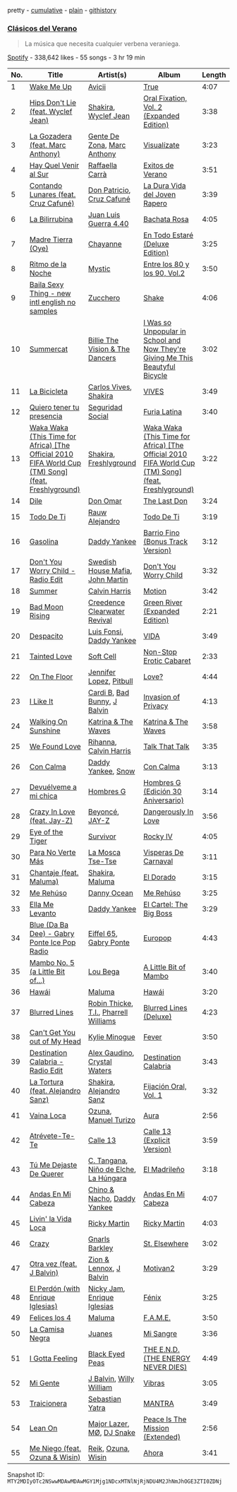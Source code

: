 pretty - [cumulative](/playlists/cumulative/37i9dQZF1DX0xhHijlMyjN.md) - [plain](/playlists/plain/37i9dQZF1DX0xhHijlMyjN) - [githistory](https://github.githistory.xyz/mackorone/spotify-playlist-archive/blob/main/playlists/plain/37i9dQZF1DX0xhHijlMyjN)

### [Clásicos del Verano](https://open.spotify.com/playlist/37i9dQZF1DX0xhHijlMyjN)

> La música que necesita cualquier verbena veraniega.

[Spotify](https://open.spotify.com/user/spotify) - 338,642 likes - 55 songs - 3 hr 19 min

| No. | Title | Artist(s) | Album | Length |
|---|---|---|---|---|
| 1 | [Wake Me Up](https://open.spotify.com/track/0nrRP2bk19rLc0orkWPQk2) | [Avicii](https://open.spotify.com/artist/1vCWHaC5f2uS3yhpwWbIA6) | [True](https://open.spotify.com/album/2H6i2CrWgXE1HookLu8Au0) | 4:07 |
| 2 | [Hips Don't Lie \(feat\. Wyclef Jean\)](https://open.spotify.com/track/3ZFTkvIE7kyPt6Nu3PEa7V) | [Shakira](https://open.spotify.com/artist/0EmeFodog0BfCgMzAIvKQp), [Wyclef Jean](https://open.spotify.com/artist/7aBzpmFXB4WWpPl2F7RjBe) | [Oral Fixation, Vol\. 2 \(Expanded Edition\)](https://open.spotify.com/album/5ppnlEoj4HdRRdRihnY3jU) | 3:38 |
| 3 | [La Gozadera \(feat\. Marc Anthony\)](https://open.spotify.com/track/0OMRAvrtLWE2TvcXorRiB9) | [Gente De Zona](https://open.spotify.com/artist/2cy1zPcrFcXAJTP0APWewL), [Marc Anthony](https://open.spotify.com/artist/4wLXwxDeWQ8mtUIRPxGiD6) | [Visualízate](https://open.spotify.com/album/2HXRjHb2nbLJa5r70FBtdT) | 3:23 |
| 4 | [Hay Quel Venir al Sur](https://open.spotify.com/track/1C20XJTzDMGnO1puZMRO6F) | [Raffaella Carrà](https://open.spotify.com/artist/6EVyI0S0b1Ld2nm37m5x85) | [Exitos de Verano](https://open.spotify.com/album/2n7M96zHmPpzVbDOQEhxiO) | 3:51 |
| 5 | [Contando Lunares \(feat\. Cruz Cafuné\)](https://open.spotify.com/track/6uW0PIRcyZLvkoonm763xD) | [Don Patricio](https://open.spotify.com/artist/6vPXtLmNd3mW0dd1Rb9eQ9), [Cruz Cafuné](https://open.spotify.com/artist/0jeYkqwckGJoHQhhXwgzk3) | [La Dura Vida del Joven Rapero](https://open.spotify.com/album/507EX6i0GGn2b4l2DGcl2y) | 3:39 |
| 6 | [La Bilirrubina](https://open.spotify.com/track/6M8horg7h52MPTxY0I3dQJ) | [Juan Luis Guerra 4.40](https://open.spotify.com/artist/3nlpTZci9O5W8RsNoNH559) | [Bachata Rosa](https://open.spotify.com/album/51y3USTITdNJmipX4kQEDS) | 4:05 |
| 7 | [Madre Tierra \(Oye\)](https://open.spotify.com/track/2wlptOJ1g5fvLdu6ruKCKU) | [Chayanne](https://open.spotify.com/artist/1JbemQ1fPt2YmSLjAFhPBv) | [En Todo Estaré \(Deluxe Edition\)](https://open.spotify.com/album/0P0d0y1LQ5VGrp58TQ0oM2) | 3:25 |
| 8 | [Ritmo de la Noche](https://open.spotify.com/track/1RnmgzFAq0AACVdBuCZoxJ) | [Mystic](https://open.spotify.com/artist/4OFsrFtgFpt4BUssccldkc) | [Entre los 80 y los 90, Vol.2](https://open.spotify.com/album/44EBCc8u7uK1HFpY35cmz3) | 3:50 |
| 9 | [Baila Sexy Thing \- new intl english no samples](https://open.spotify.com/track/5KvUF7vc2poSe9Jastj43q) | [Zucchero](https://open.spotify.com/artist/2KftmGt9sk1yLjsAoloC3M) | [Shake](https://open.spotify.com/album/6X76YOntJCyiiFvaIZgRdA) | 4:06 |
| 10 | [Summercat](https://open.spotify.com/track/1G5JaDf4CTkyoLRAO0pAYH) | [Billie The Vision & The Dancers](https://open.spotify.com/artist/5Gpi2vZtZtUPrMnlBDdpre) | [I Was so Unpopular in School and Now They're Giving Me This Beautyful Bicycle](https://open.spotify.com/album/59jGJxb4vXRCMbjqVgUI41) | 3:02 |
| 11 | [La Bicicleta](https://open.spotify.com/track/0Gx4VrHzS7pZOEAGrmXXBH) | [Carlos Vives](https://open.spotify.com/artist/4vhNDa5ycK0ST968ek7kRr), [Shakira](https://open.spotify.com/artist/0EmeFodog0BfCgMzAIvKQp) | [VIVES](https://open.spotify.com/album/57giaIaMyAVCS7jMIaoIgK) | 3:49 |
| 12 | [Quiero tener tu presencia](https://open.spotify.com/track/3f2k0XTc2ZXG17jEMDu8pp) | [Seguridad Social](https://open.spotify.com/artist/5UbMQUFrcJdDstPCza7y0B) | [Furia Latina](https://open.spotify.com/album/44qXGSYAvbnwci400nEDpe) | 3:40 |
| 13 | [Waka Waka \(This Time for Africa\) \[The Official 2010 FIFA World Cup \(TM\) Song\] \(feat\. Freshlyground\)](https://open.spotify.com/track/2Cd9iWfcOpGDHLz6tVA3G4) | [Shakira](https://open.spotify.com/artist/0EmeFodog0BfCgMzAIvKQp), [Freshlyground](https://open.spotify.com/artist/7AcV1lk8Zrgo1691PDWEle) | [Waka Waka \(This Time for Africa\) \[The Official 2010 FIFA World Cup \(TM\) Song\] \(feat\. Freshlyground\)](https://open.spotify.com/album/3pzQF7YgU1f66pBayA8uHv) | 3:22 |
| 14 | [Dile](https://open.spotify.com/track/69Ej1xrGjOcHvIMtMKxK0G) | [Don Omar](https://open.spotify.com/artist/33ScadVnbm2X8kkUqOkC6Z) | [The Last Don](https://open.spotify.com/album/4vOvr0tdZWoIGjnHe9jLqz) | 3:24 |
| 15 | [Todo De Ti](https://open.spotify.com/track/4fSIb4hdOQ151TILNsSEaF) | [Rauw Alejandro](https://open.spotify.com/artist/1mcTU81TzQhprhouKaTkpq) | [Todo De Ti](https://open.spotify.com/album/3zjKITMp5FHj5aqtWWXrxH) | 3:19 |
| 16 | [Gasolina](https://open.spotify.com/track/228BxWXUYQPJrJYHDLOHkj) | [Daddy Yankee](https://open.spotify.com/artist/4VMYDCV2IEDYJArk749S6m) | [Barrio Fino \(Bonus Track Version\)](https://open.spotify.com/album/4pLuE50wL9T26lSv42X0J2) | 3:12 |
| 17 | [Don't You Worry Child \- Radio Edit](https://open.spotify.com/track/2V65y3PX4DkRhy1djlxd9p) | [Swedish House Mafia](https://open.spotify.com/artist/1h6Cn3P4NGzXbaXidqURXs), [John Martin](https://open.spotify.com/artist/2auikkNYqigWStoHWK1Grq) | [Don't You Worry Child](https://open.spotify.com/album/3RKhRsifs4RWrqvWV1YpPY) | 3:32 |
| 18 | [Summer](https://open.spotify.com/track/6YUTL4dYpB9xZO5qExPf05) | [Calvin Harris](https://open.spotify.com/artist/7CajNmpbOovFoOoasH2HaY) | [Motion](https://open.spotify.com/album/48zisMeiXniWLzOQghbPqS) | 3:42 |
| 19 | [Bad Moon Rising](https://open.spotify.com/track/20OFwXhEXf12DzwXmaV7fj) | [Creedence Clearwater Revival](https://open.spotify.com/artist/3IYUhFvPQItj6xySrBmZkd) | [Green River \(Expanded Edition\)](https://open.spotify.com/album/0i9mOB6mPGqwVvtJEXiwPG) | 2:21 |
| 20 | [Despacito](https://open.spotify.com/track/6habFhsOp2NvshLv26DqMb) | [Luis Fonsi](https://open.spotify.com/artist/4V8Sr092TqfHkfAA5fXXqG), [Daddy Yankee](https://open.spotify.com/artist/4VMYDCV2IEDYJArk749S6m) | [VIDA](https://open.spotify.com/album/5C0YLr4OoRGFDaqdMQmkeH) | 3:49 |
| 21 | [Tainted Love](https://open.spotify.com/track/0cGG2EouYCEEC3xfa0tDFV) | [Soft Cell](https://open.spotify.com/artist/6aq8T2RcspxVOGgMrTzjWc) | [Non\-Stop Erotic Cabaret](https://open.spotify.com/album/3KFWViJ1wIHAdOVLFTVzjD) | 2:33 |
| 22 | [On The Floor](https://open.spotify.com/track/3C0nOe05EIt1390bVABLyN) | [Jennifer Lopez](https://open.spotify.com/artist/2DlGxzQSjYe5N6G9nkYghR), [Pitbull](https://open.spotify.com/artist/0TnOYISbd1XYRBk9myaseg) | [Love?](https://open.spotify.com/album/3sysiYphqNRQw7VKLCg1yE) | 4:44 |
| 23 | [I Like It](https://open.spotify.com/track/58q2HKrzhC3ozto2nDdN4z) | [Cardi B](https://open.spotify.com/artist/4kYSro6naA4h99UJvo89HB), [Bad Bunny](https://open.spotify.com/artist/4q3ewBCX7sLwd24euuV69X), [J Balvin](https://open.spotify.com/artist/1vyhD5VmyZ7KMfW5gqLgo5) | [Invasion of Privacy](https://open.spotify.com/album/4KdtEKjY3Gi0mKiSdy96ML) | 4:13 |
| 24 | [Walking On Sunshine](https://open.spotify.com/track/05wIrZSwuaVWhcv5FfqeH0) | [Katrina & The Waves](https://open.spotify.com/artist/2TzHIUhVpeeDxyJPpQfnV3) | [Katrina & The Waves](https://open.spotify.com/album/1UQG78YJjaBySRMh0A8Uw7) | 3:58 |
| 25 | [We Found Love](https://open.spotify.com/track/6qn9YLKt13AGvpq9jfO8py) | [Rihanna](https://open.spotify.com/artist/5pKCCKE2ajJHZ9KAiaK11H), [Calvin Harris](https://open.spotify.com/artist/7CajNmpbOovFoOoasH2HaY) | [Talk That Talk](https://open.spotify.com/album/2g1EakEaW7fPTZC6vBmBCn) | 3:35 |
| 26 | [Con Calma](https://open.spotify.com/track/5w9c2J52mkdntKOmRLeM2m) | [Daddy Yankee](https://open.spotify.com/artist/4VMYDCV2IEDYJArk749S6m), [Snow](https://open.spotify.com/artist/3uZFBSsMiooimnprFL9jD1) | [Con Calma](https://open.spotify.com/album/1otwHKoQ5KPaiekpYk4tWh) | 3:13 |
| 27 | [Devuélveme a mi chica](https://open.spotify.com/track/1Wrzhfa5bNlqvsnCztz190) | [Hombres G](https://open.spotify.com/artist/60uh2KYYSCqAgJNxcU4DA0) | [Hombres G \(Edición 30 Aniversario\)](https://open.spotify.com/album/2iMF2NlOZMfBTdHyubrg6y) | 3:14 |
| 28 | [Crazy In Love \(feat\. Jay\-Z\)](https://open.spotify.com/track/5IVuqXILoxVWvWEPm82Jxr) | [Beyoncé](https://open.spotify.com/artist/6vWDO969PvNqNYHIOW5v0m), [JAY\-Z](https://open.spotify.com/artist/3nFkdlSjzX9mRTtwJOzDYB) | [Dangerously In Love](https://open.spotify.com/album/6oxVabMIqCMJRYN1GqR3Vf) | 3:56 |
| 29 | [Eye of the Tiger](https://open.spotify.com/track/2KH16WveTQWT6KOG9Rg6e2) | [Survivor](https://open.spotify.com/artist/26bcq2nyj5GB7uRr558iQg) | [Rocky IV](https://open.spotify.com/album/3t3BbpFJiGcXl4jI5CRLLA) | 4:05 |
| 30 | [Para No Verte Más](https://open.spotify.com/track/19CmuECYssqkPWANF4nLWM) | [La Mosca Tse\-Tse](https://open.spotify.com/artist/60nua3AsVSfADZtg5Hdz3W) | [Visperas De Carnaval](https://open.spotify.com/album/4vIw5XspQuPt04VHX5oK5W) | 3:11 |
| 31 | [Chantaje \(feat\. Maluma\)](https://open.spotify.com/track/6mICuAdrwEjh6Y6lroV2Kg) | [Shakira](https://open.spotify.com/artist/0EmeFodog0BfCgMzAIvKQp), [Maluma](https://open.spotify.com/artist/1r4hJ1h58CWwUQe3MxPuau) | [El Dorado](https://open.spotify.com/album/6bUxh58rYTL67FS8dyTKMN) | 3:15 |
| 32 | [Me Rehúso](https://open.spotify.com/track/6De0lHrwBfPfrhorm9q1Xl) | [Danny Ocean](https://open.spotify.com/artist/5H1nN1SzW0qNeUEZvuXjAj) | [Me Rehúso](https://open.spotify.com/album/4RrvIEhnaHKpFxsjXc4D7d) | 3:25 |
| 33 | [Ella Me Levanto](https://open.spotify.com/track/7fGODUqa0gtkb72oBVCgCD) | [Daddy Yankee](https://open.spotify.com/artist/4VMYDCV2IEDYJArk749S6m) | [El Cartel: The Big Boss](https://open.spotify.com/album/6FwmC2DvXlzz23X8nAWMbN) | 3:29 |
| 34 | [Blue \(Da Ba Dee\) \- Gabry Ponte Ice Pop Radio](https://open.spotify.com/track/2yAVzRiEQooPEJ9SYx11L3) | [Eiffel 65](https://open.spotify.com/artist/64rxQRJsLgZwHHyWKB8fiF), [Gabry Ponte](https://open.spotify.com/artist/5ENS85nZShljwNgg4wFD7D) | [Europop](https://open.spotify.com/album/54vbD17F1t5q3yHkj1cX37) | 4:43 |
| 35 | [Mambo No\. 5 \(a Little Bit of...\)](https://open.spotify.com/track/6x4tKaOzfNJpEJHySoiJcs) | [Lou Bega](https://open.spotify.com/artist/46lnlnlU0dXTDpoAUmH6Qx) | [A Little Bit of Mambo](https://open.spotify.com/album/13BmLGhVCLBn3XzKB8HIai) | 3:40 |
| 36 | [Hawái](https://open.spotify.com/track/4uoR6qeWeuL4Qeu2qJzkuG) | [Maluma](https://open.spotify.com/artist/1r4hJ1h58CWwUQe3MxPuau) | [Hawái](https://open.spotify.com/album/3GrNH56DyfyEvBAZ3Otptm) | 3:20 |
| 37 | [Blurred Lines](https://open.spotify.com/track/0n4bITAu0Y0nigrz3MFJMb) | [Robin Thicke](https://open.spotify.com/artist/0ZrpamOxcZybMHGg1AYtHP), [T.I.](https://open.spotify.com/artist/4OBJLual30L7gRl5UkeRcT), [Pharrell Williams](https://open.spotify.com/artist/2RdwBSPQiwcmiDo9kixcl8) | [Blurred Lines \(Deluxe\)](https://open.spotify.com/album/1eHyfkrIOVLGVnt5E4MD2j) | 4:23 |
| 38 | [Can't Get You out of My Head](https://open.spotify.com/track/3E7ZwUMJFqpsDOJzEkBrQ7) | [Kylie Minogue](https://open.spotify.com/artist/4RVnAU35WRWra6OZ3CbbMA) | [Fever](https://open.spotify.com/album/4WzTXHp8bVKkKNu3UQ2Fqu) | 3:50 |
| 39 | [Destination Calabria \- Radio Edit](https://open.spotify.com/track/5TmFTHZp7HjBXjjsFvCY6h) | [Alex Gaudino](https://open.spotify.com/artist/7vb7VLDqpLTlAy1ctTMR5d), [Crystal Waters](https://open.spotify.com/artist/2sd9Q3r0Jhqpe3w9WVuG43) | [Destination Calabria](https://open.spotify.com/album/4sRexfGVnXMBJ1k5RW5WT8) | 3:43 |
| 40 | [La Tortura \(feat\. Alejandro Sanz\)](https://open.spotify.com/track/5BSclXJTa9B0iURhUjZo50) | [Shakira](https://open.spotify.com/artist/0EmeFodog0BfCgMzAIvKQp), [Alejandro Sanz](https://open.spotify.com/artist/5sUrlPAHlS9NEirDB8SEbF) | [Fijación Oral, Vol\. 1](https://open.spotify.com/album/3zHPYwiMJqa3hTBgk695Ae) | 3:32 |
| 41 | [Vaina Loca](https://open.spotify.com/track/48zFZh27QU5qsrBjn4C2FA) | [Ozuna](https://open.spotify.com/artist/1i8SpTcr7yvPOmcqrbnVXY), [Manuel Turizo](https://open.spotify.com/artist/0tmwSHipWxN12fsoLcFU3B) | [Aura](https://open.spotify.com/album/0SukGZiXMtmsZoxstkBtNR) | 2:56 |
| 42 | [Atrévete\-Te\-Te](https://open.spotify.com/track/1q8NdCAQ9QUjpYiqzdd3mv) | [Calle 13](https://open.spotify.com/artist/0yNSzH5nZmHzeE2xn6Xshb) | [Calle 13 \(Explicit Version\)](https://open.spotify.com/album/5pmuwmV2OcuiTX7kNczQ16) | 3:59 |
| 43 | [Tú Me Dejaste De Querer](https://open.spotify.com/track/5ddFjrPG8NgQQ6xlOQIVd2) | [C\. Tangana](https://open.spotify.com/artist/5TYxZTjIPqKM8K8NuP9woO), [Niño de Elche](https://open.spotify.com/artist/5IbUz6BcOu6IVY512oxavP), [La Húngara](https://open.spotify.com/artist/7xtnpHS34mLlxGZDVUBHSU) | [El Madrileño](https://open.spotify.com/album/52QyC9nSbgtHFXyQRHsXJ9) | 3:18 |
| 44 | [Andas En Mi Cabeza](https://open.spotify.com/track/23WI5V2eD4EyGKxSl7Pyeq) | [Chino & Nacho](https://open.spotify.com/artist/5NS0854TqZQVoRmJKSWtFZ), [Daddy Yankee](https://open.spotify.com/artist/4VMYDCV2IEDYJArk749S6m) | [Andas En Mi Cabeza](https://open.spotify.com/album/0MaeGZFHJa76NUjYux7ygZ) | 4:07 |
| 45 | [Livin' la Vida Loca](https://open.spotify.com/track/0Ph6L4l8dYUuXFmb71Ajnd) | [Ricky Martin](https://open.spotify.com/artist/7slfeZO9LsJbWgpkIoXBUJ) | [Ricky Martin](https://open.spotify.com/album/1k1Cr3nlJDa8pvwZUJ5xfj) | 4:03 |
| 46 | [Crazy](https://open.spotify.com/track/2N5zMZX7YeL1tico8oQxa9) | [Gnarls Barkley](https://open.spotify.com/artist/5SbkVQYYzlw1kte75QIabH) | [St\. Elsewhere](https://open.spotify.com/album/7p2aWivr9OLXocSTTKtG9B) | 3:02 |
| 47 | [Otra vez \(feat\. J Balvin\)](https://open.spotify.com/track/3QwBODjSEzelZyVjxPOHdq) | [Zion & Lennox](https://open.spotify.com/artist/21451j1KhjAiaYKflxBjr1), [J Balvin](https://open.spotify.com/artist/1vyhD5VmyZ7KMfW5gqLgo5) | [Motivan2](https://open.spotify.com/album/22lEQJ7khtB2yvsq84FDQb) | 3:29 |
| 48 | [El Perdón \(with Enrique Iglesias\)](https://open.spotify.com/track/7qCAVkHWZkF44OzOUKf8Cr) | [Nicky Jam](https://open.spotify.com/artist/1SupJlEpv7RS2tPNRaHViT), [Enrique Iglesias](https://open.spotify.com/artist/7qG3b048QCHVRO5Pv1T5lw) | [Fénix](https://open.spotify.com/album/2dBgWXp41imu2zBNv9oFxZ) | 3:25 |
| 49 | [Felices los 4](https://open.spotify.com/track/1RouRzlg8OKFeqc6LvdxmB) | [Maluma](https://open.spotify.com/artist/1r4hJ1h58CWwUQe3MxPuau) | [F.A.M.E.](https://open.spotify.com/album/6MoaDh76Fsg0ogW2l7HAFx) | 3:50 |
| 50 | [La Camisa Negra](https://open.spotify.com/track/2EM9zpAc7PVeoAydmbfVIL) | [Juanes](https://open.spotify.com/artist/0UWZUmn7sybxMCqrw9tGa7) | [Mi Sangre](https://open.spotify.com/album/2HbvQeJXke68tjwOcsj8ne) | 3:36 |
| 51 | [I Gotta Feeling](https://open.spotify.com/track/2H1047e0oMSj10dgp7p2VG) | [Black Eyed Peas](https://open.spotify.com/artist/1yxSLGMDHlW21z4YXirZDS) | [THE E.N.D\. \(THE ENERGY NEVER DIES\)](https://open.spotify.com/album/3lng6RAtdksQ2q02Fk5jaB) | 4:49 |
| 52 | [Mi Gente](https://open.spotify.com/track/7COfe3P7KgfwDwIRB8LIDw) | [J Balvin](https://open.spotify.com/artist/1vyhD5VmyZ7KMfW5gqLgo5), [Willy William](https://open.spotify.com/artist/4RSyJzf7ef6Iu2rnLdabNq) | [Vibras](https://open.spotify.com/album/5kprdYds6oZb4iSldfflOT) | 3:05 |
| 53 | [Traicionera](https://open.spotify.com/track/4Ft0391aLVNtCPPseh98lp) | [Sebastian Yatra](https://open.spotify.com/artist/07YUOmWljBTXwIseAUd9TW) | [MANTRA](https://open.spotify.com/album/1l1zcI8iwJg4WCb7jxHtbN) | 3:49 |
| 54 | [Lean On](https://open.spotify.com/track/1Lim1Py7xBgbAkAys3AGAG) | [Major Lazer](https://open.spotify.com/artist/738wLrAtLtCtFOLvQBXOXp), [MØ](https://open.spotify.com/artist/0bdfiayQAKewqEvaU6rXCv), [DJ Snake](https://open.spotify.com/artist/540vIaP2JwjQb9dm3aArA4) | [Peace Is The Mission \(Extended\)](https://open.spotify.com/album/4pCLlUxlKj3pNVdBtFyhrU) | 2:56 |
| 55 | [Me Niego \(feat\. Ozuna & Wisin\)](https://open.spotify.com/track/4ggiDYAkJ7Yk8d5xOr7Xjo) | [Reik](https://open.spotify.com/artist/0vR2qb8m9WHeZ5ByCbimq2), [Ozuna](https://open.spotify.com/artist/1i8SpTcr7yvPOmcqrbnVXY), [Wisin](https://open.spotify.com/artist/3E6xrwgnVfYCrCs0ePERDz) | [Ahora](https://open.spotify.com/album/4BvD9caT3ZohqNQFcR8dVD) | 3:41 |

Snapshot ID: `MTY2MDIyOTc2NSwwMDAwMDAwMGY1Mjg1NDcxMTNlNjRjNDU4M2JhNmJhOGE3ZTI0ZDNj`
